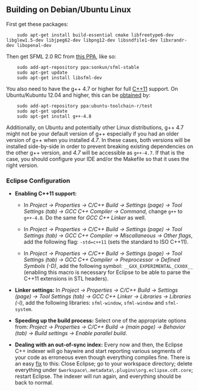 Building on Debian/Ubuntu Linux
--------------------------------
First get these packages:

        sudo apt-get install build-essential cmake libfreetype6-dev libglew1.5-dev libjpeg62-dev libpng12-dev libsndfile1-dev libxrandr-dev libopenal-dev

Then get SFML 2.0 RC from [this PPA](https://launchpad.net/~sonkun/+archive/sfml-stable), like so:

        sudo add-apt-repository ppa:sonkun/sfml-stable
        sudo apt-get update
        sudo apt-get install libsfml-dev

You also need to have the g++ 4.7 or higher for full [C++11](http://en.wikipedia.org/wiki/C++11) support. On Ubuntu/Kubuntu 12.04 and higher, this can be [obtained](http://askubuntu.com/questions/61254/how-to-update-gcc-to-the-latest-versionin-this-case-4-7-in-ubuntu-10-04) by:

        sudo add-apt-repository ppa:ubuntu-toolchain-r/test
        sudo apt-get update
        sudo apt-get install g++-4.8

Additionally, on Ubuntu and potentially other Linux distributions, g++ 4.7 might not be your default version of g++ especially if you had an older version of g++ when you installed *4.7*. In these cases, both versions will be installed side-by-side in order to prevent breaking existing dependencies on the other g++ version, and *4.7* will be accessible as `g++-4.7`. If that is the case, you should configure your IDE and/or the Makefile so that it uses the right version.

### Eclipse Configuration

- **Enabling C++11 support:**

	- In *Project -> Properties -> C/C++ Build -> Settings (page) -> Tool Settings (tab) -> GCC C++ Compiler -> Command*, change `g++` to `g++-4.8`. Do the same for *GCC C++ Linker* as well.

	- In *Project -> Properties -> C/C++ Build -> Settings (page) -> Tool Settings (tab) -> GCC C++ Compiler -> Miscallaneous -> Other flags*, add the following flag: `-std=c++11` (sets the standard to ISO C++11).

	- In *Project -> Properties -> C/C++ Build -> Settings (page) -> Tool Settings (tab) -> GCC C++ Compiler -> Preprocessor -> Defined Symbols (-D)*, add the following symbol: `__GXX_EXPERIMENTAL_CXX0X__` (enabling this macro is necessary for Eclipse to be able to parse the C++11 extensions in STL headers).

- **Linker settings:** In *Project -> Properties -> C/C++ Build -> Settings (page) -> Tool Settings (tab) -> GCC C++ Linker -> Libraries -> Libraries (-l)*, add the following libraries: `sfml-window`, `sfml-window` and `sfml-system`.

- **Speeding up the build process:** Select one of the appropriate options from: *Project -> Properties -> C/C++ Build -> (main page) -> Behavior (tab) -> Build settings -> Enable parallel build*.

- **Dealing with an out-of-sync index:** Every now and then, the Eclipse C++ indexer will go haywire and start reporting various segments of your code as erroneous even though everything compiles fine. There is an easy [fix](http://stackoverflow.com/a/3040761) to this: Close Eclipse; go to your workspace directory; delete everything under `$workspace\.metadata\.plugins\org.eclipse.cdt.core`; restart Eclipse. The indexer will run again, and everything should be back to normal.
